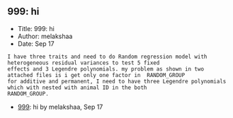 ## 999: hi

- Title: 999: hi
- Author: melakshaa
- Date: Sep 17

```
I have three traits and need to do Random regression model with heterogeneous residual variances to test 5 fixed
effects and 3 Legendre polynomials. my problem as shown in two attached files is i get only one factor in  RANDOM_GROUP
for additive and permanent, I need to have three Legendre polynomials which with nested with animal ID in the both
RANDOM_GROUP.  
```

- [999](0999.md): hi by melakshaa, Sep 17
